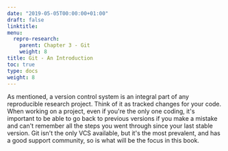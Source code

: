 ```yaml
---
date: "2019-05-05T00:00:00+01:00"
draft: false
linktitle:
menu:
  repro-research:
    parent: Chapter 3 - Git
    weight: 8
title: Git - An Introduction
toc: true
type: docs
weight: 8
---
```


As mentioned, a version control system is an integral part of any reproducible research project. Think of it as tracked changes for your code. When working on a project, even if you're the only one coding, it's important to be able to go back to previous versions if you make a mistake and can't remember all the steps you went through since your last stable version. Git isn't the only VCS available, but it's the most prevalent, and has a good support community, so is what will be the focus in this book.
